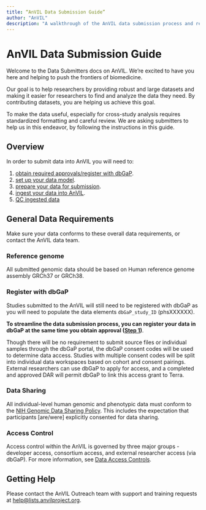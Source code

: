 ```yaml
---
title: “AnVIL Data Submission Guide”
author: "AnVIL"
description: "A walkthrough of the AnVIL data submission process and requirements."
---
```


# AnVIL Data Submission Guide

<hero>Welcome to the Data Submitters docs on AnVIL. We’re excited to have you here and helping to push the frontiers of  biomedicine.</hero>

Our goal is to help researchers by providing robust and large datasets and making it easier for researchers to find and analyze the data they need. By contributing datasets, you are helping us achieve this goal.

To make the data useful, especially for cross-study analysis requires standardized formatting and careful review. We are asking submitters to help us in this endeavor, by following the instructions in this guide.

## Overview

In order to submit data into AnVIL you will need to:

1. [obtain required approvals/register with dbGaP](/learn/data-submitters/submission-guide/data-approval-process).
1. [set up your data model](/learn/data-submitters/submission-guide/set-up-a-data-model).
1. [prepare your data for submission](/learn/data-submitters/submission-guide/prepare-for-submission).
1. [ingest your data into AnVIL](/learn/data-submitters/submission-guide/ingesting-data).
1. [QC ingested data](/learn/data-submitters/submission-guide/qc-data)


## General Data Requirements 
Make sure your data conforms to these overall data requirements, or contact the AnVIL data team. 

### Reference genome   
All submitted genomic data should be based on Human reference genome assembly GRCh37 or GRCh38.  

### Register with dbGaP   
Studies submitted to the AnVIL will still need to be registered with dbGaP as you will need to populate the data elements `dbGaP_study_ID` (phsXXXXXX).   

**To streamline the data submission process, you can register your data in dbGaP at the same time you obtain approval ([Step 1](/learn/data-submitters/submission-guide/data-approval-process))**.    

Though there will be no requirement to submit source files or individual samples through the dbGaP portal, the dbGaP consent codes will be used to determine data access. Studies with multiple consent codes will be split into individual data workspaces based on cohort and consent pairings. External researchers can use dbGaP to apply for access, and a completed and approved DAR will permit dbGaP to link this access grant to Terra.

### Data Sharing 
All individual-level human genomic and phenotypic data must conform to the [NIH Genomic Data Sharing Policy](https://www.genome.gov/about-nhgri/Policies-Guidance/Genomic-Data-Sharing). This includes the expectation that participants [are/were] explicitly consented for data sharing.    

### Access Control
Access control within the AnVIL is governed by three major groups - developer access, consortium access, and external researcher access (via dbGaP). For more information, see [Data Access Controls](/learn/accessing-data/data-access-controls).



## Getting Help

Please contact the AnVIL Outreach team with support and training requests at <help@lists.anvilproject.org>.

